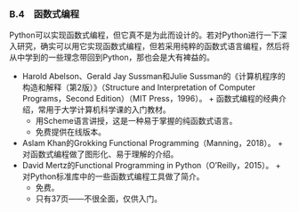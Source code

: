 ### B.4　函数式编程

Python可以实现函数式编程，但它真不是为此而设计的。若对Python进行一下深入研究，确实可以用它实现函数式编程，但若采用纯粹的函数式语言编程，然后将从中学到的一些理念带回到Python，那也会是大有裨益的。

+ Harold Abelson、Gerald Jay Sussman和Julie Sussman的《计算机程序的构造和解释（第2版）》（Structure and Interpretation of Computer Programs，Second Edition）（MIT Press，1996）。
      + 函数式编程的经典介绍，常用于大学计算机科学课的入门教材。
    + 用Scheme语言讲授，这是一种易于掌握的纯函数式语言。
    + 免费提供在线版本。  
+ Aslam Khan的Grokking Functional Programming（Manning，2018）。
      + 对函数式编程做了图形化、易于理解的介绍。  
+ David Mertz的Functional Programming in Python（O’Reilly，2015）。
      + 对Python标准库中的一些函数式编程工具做了简介。
    + 免费。
    + 只有37页——不很全面，仅供入门。

